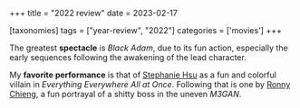 +++
title = "2022 review"
date = 2023-02-17

[taxonomies]
tags = ["year-review", "2022"]
categories = ['movies']
+++

The greatest __spectacle__ is *Black Adam*,
due to its fun action,
especially the early sequences following the awakening of the lead character.

My __favorite performance__ is that of [Stephanie Hsu]
as a fun and colorful villain in
*Everything Everywhere All at Once*.
Following that is one by [Ronny Chieng],
a fun portrayal of a shitty boss in the uneven *M3GAN*.

[Stephanie Hsu]: https://en.wikipedia.org/wiki/Stephanie_Hsu
[Ronny Chieng]: https://en.wikipedia.org/wiki/Ronny_Chieng
